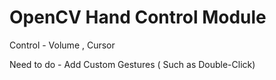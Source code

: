 # OpenCV Hand Control Module 

  Control -
      Volume ,
      Cursor

  Need to do -
    Add Custom Gestures ( Such as Double-Click)
